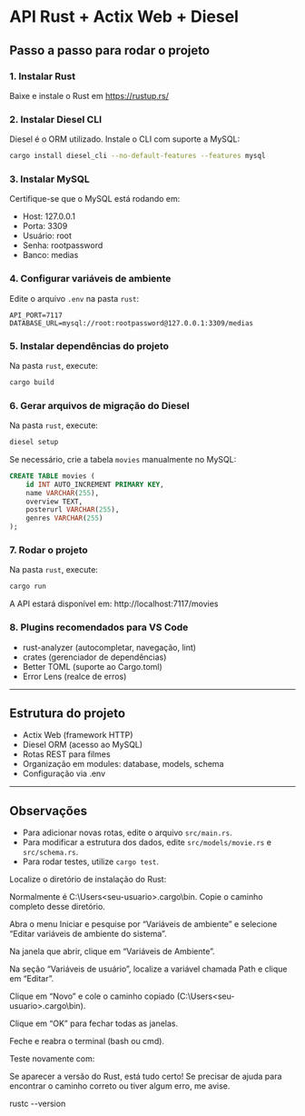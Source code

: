 # API Rust + Actix Web + Diesel

## Passo a passo para rodar o projeto

### 1. Instalar Rust
Baixe e instale o Rust em https://rustup.rs/

### 2. Instalar Diesel CLI
Diesel é o ORM utilizado. Instale o CLI com suporte a MySQL:
```bash
cargo install diesel_cli --no-default-features --features mysql
```

### 3. Instalar MySQL
Certifique-se que o MySQL está rodando em:
- Host: 127.0.0.1
- Porta: 3309
- Usuário: root
- Senha: rootpassword
- Banco: medias

### 4. Configurar variáveis de ambiente
Edite o arquivo `.env` na pasta `rust`:
```
API_PORT=7117
DATABASE_URL=mysql://root:rootpassword@127.0.0.1:3309/medias
```

### 5. Instalar dependências do projeto
Na pasta `rust`, execute:
```bash
cargo build
```

### 6. Gerar arquivos de migração do Diesel
Na pasta `rust`, execute:
```bash
diesel setup
```
Se necessário, crie a tabela `movies` manualmente no MySQL:
```sql
CREATE TABLE movies (
    id INT AUTO_INCREMENT PRIMARY KEY,
    name VARCHAR(255),
    overview TEXT,
    posterurl VARCHAR(255),
    genres VARCHAR(255)
);
```

### 7. Rodar o projeto
Na pasta `rust`, execute:
```bash
cargo run
```
A API estará disponível em: http://localhost:7117/movies

### 8. Plugins recomendados para VS Code
- rust-analyzer (autocompletar, navegação, lint)
- crates (gerenciador de dependências)
- Better TOML (suporte ao Cargo.toml)
- Error Lens (realce de erros)

---

## Estrutura do projeto
- Actix Web (framework HTTP)
- Diesel ORM (acesso ao MySQL)
- Rotas REST para filmes
- Organização em modules: database, models, schema
- Configuração via .env

---

## Observações
- Para adicionar novas rotas, edite o arquivo `src/main.rs`.
- Para modificar a estrutura dos dados, edite `src/models/movie.rs` e `src/schema.rs`.
- Para rodar testes, utilize `cargo test`.


Localize o diretório de instalação do Rust:

Normalmente é C:\Users\<seu-usuario>\.cargo\bin.
Copie o caminho completo desse diretório.

Abra o menu Iniciar e pesquise por “Variáveis de ambiente” e selecione “Editar variáveis de ambiente do sistema”.

Na janela que abrir, clique em “Variáveis de Ambiente”.

Na seção “Variáveis de usuário”, localize a variável chamada Path e clique em “Editar”.

Clique em “Novo” e cole o caminho copiado (C:\Users\<seu-usuario>\.cargo\bin).

Clique em “OK” para fechar todas as janelas.

Feche e reabra o terminal (bash ou cmd).

Teste novamente com:

Se aparecer a versão do Rust, está tudo certo! Se precisar de ajuda para encontrar o caminho correto ou tiver algum erro, me avise.

rustc --version